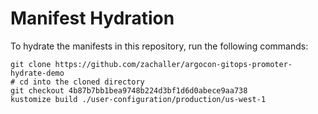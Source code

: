 # Manifest Hydration

To hydrate the manifests in this repository, run the following commands:

```shell
git clone https://github.com/zachaller/argocon-gitops-promoter-hydrate-demo
# cd into the cloned directory
git checkout 4b87b7bb1bea9748b224d3bf1d6d0abece9aa738
kustomize build ./user-configuration/production/us-west-1
```

